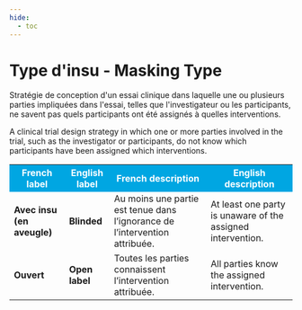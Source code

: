 ```yaml
---
hide:
  - toc
---
```


# Type d'insu - Masking Type
Stratégie de conception d'un essai clinique dans laquelle une ou plusieurs parties impliquées dans l'essai, telles que l'investigateur ou les participants, ne savent pas quels participants ont été assignés à quelles interventions. 

A clinical trial design strategy in which one or more parties involved in the trial, such as the investigator or participants, do not know which participants have been assigned which interventions.
<table>
  <tr BGCOLOR="#00a6e2">
    <th style="color:#FFFFFF;">French label</th>
    <th style="color:#FFFFFF;">English label</th>
    <th style="color:#FFFFFF;">French description</th>
    <th style="color:#FFFFFF;">English description</th>
  </tr>
  <tr>
    <td><b>Avec insu (en aveugle)</b></td>
    <td><b>Blinded</b></td>
    <td>Au moins une partie est tenue dans l’ignorance de l’intervention attribuée.</td>
    <td>At least one party is unaware of the assigned intervention.</td>
  </tr>
    <tr>
    <td><b>Ouvert</b></td>
    <td><b>Open label</b></td>
    <td>Toutes les parties connaissent l’intervention attribuée.</td>
    <td>All parties know the assigned intervention.</td>
  </tr>
  </table>